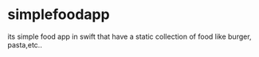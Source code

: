# simplefoodapp
its simple food app  in swift that  have  a static  collection  of food like burger, pasta,etc..
